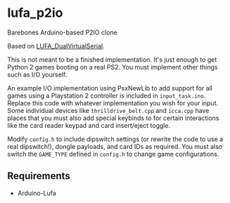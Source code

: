 # lufa_p2io
Barebones Arduino-based P2IO clone

Based on [LUFA_DualVirtualSerial](https://github.com/Palatis/Arduino-Lufa/tree/master/examples/LUFA_DualVirtualSerial).

This is not meant to be a finished implementation. It's just enough to get Python 2 games booting on a real PS2. You must implement other things such as I/O yourself.

An example I/O implementation using PsxNewLib to add support for all games using a Playstation 2 controller is included in `input_task.ino`. Replace this code with whatever implementation you wish for your input. Some individual devices like `thrilldrive_belt.cpp` and `icca.cpp` have places that you must also add special keybinds to for certain interactions like the card reader keypad and card insert/eject toggle.

Modify `config.h` to include dipswitch settings (or rewrite the code to use a real dipswitch!), dongle payloads, and card IDs as required. You must also switch the `GAME_TYPE` defined in `config.h` to change game configurations.

## Requirements
- Arduino-Lufa

